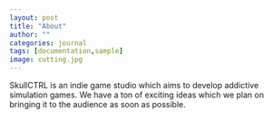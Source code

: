 ```yaml
---
layout: post
title: "About"
author: ""
categories: journal
tags: [documentation,sample]
image: cutting.jpg
---
```


SkullCTRL is an indie game studio which aims to develop addictive simulation games. We have a ton of exciting ideas which we plan on bringing it to the audience as soon as possible. 
